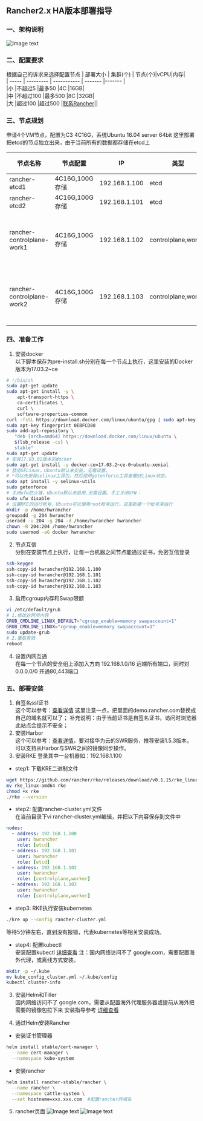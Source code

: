 ## Rancher2.x HA版本部署指导
### 一、架构说明  
![Image text](./images/rancher-ha.jpg)
### 二、配置要求   

根据自己的诉求来选择配置节点
| 部署大小 | 集群(个) | 节点(个)|vCPU|内存|  
| ----- | --------- | ----------- | ------- |------- |  
|小	|不超过5	|最多50	|4C	|16GB|  
|中	|不超过100	|最多500	|8C	|32GB|  
|大	|超过100	|超过500	|[联系Rancher](https://www.cnrancher.com/contact/)||

### 三、节点规划  

申请4个VM节点，配置为C3 4C16G，系统Ubuntu 16.04 server 64bit
这里部署把etcd的节点独立出来，由于当前所有的数据都存储在etcd上

| 节点名称 | 节点配置 | IP | 类型 | 备注 |  
| ----- | ----- | --------- | ----------- | ------- |
| rancher-etcd1 |4C16G,100G存储	|192.168.1.100	|etcd	|	|
| rancher-etcd2 |4C16G,100G存储	|192.168.1.101	|etcd	|	|
| rancher-controlplane-work1 |4C16G,100G存储	|192.168.1.102	|controlplane,worker	| 管理面,数据面	|
| rancher-controlplane-work2 |4C16G,100G存储	|192.168.1.103	|controlplane,worker	| 管理面,数据面	|

### 四、准备工作 
1. 安装docker   
以下脚本保存为pre-install.sh分别在每一个节点上执行，这里安装的Docker版本为17.03.2~ce
```sh
# !/bin/sh
sudo apt-get update
sudo apt-get install -y \
    apt-transport-https \
    ca-certificates \
    curl \
    software-properties-common
curl -fsSL https://download.docker.com/linux/ubuntu/gpg | sudo apt-key add -
sudo apt-key fingerprint 0EBFCD88
sudo add-apt-repository \
   "deb [arch=amd64] https://download.docker.com/linux/ubuntu \
   $(lsb_release -cs) \
   stable"
sudo apt-get update
# 安装17.03.02版本的docker
sudo apt-get install -y docker-ce=17.03.2~ce-0~ubuntu-xenial
# 禁用SELinux，Ubuntu默认未安装，无需设置。
# *可以先安装selinux工具包，然后使用getenforce工具查看SELinux状态。
sudo apt install -y selinux-utils
sudo getenforce
# 关闭ufw防火墙，Ubuntu默认未启用,无需设置。手工关闭UFW：
sudo ufw disable
# 设置RKE的运行帐号，Ubuntu可以使用root帐号运行，这里新建一个帐号来运行
mkdir -p /home/hwrancher
groupadd -g 204 hwrancher
useradd -u 204 -g 204 -d /home/hwrancher hwrancher
chown -R 204:204 /home/hwrancher
sudo usermod -aG docker hwrancher
```
2. 节点互信  
分别在安装节点上执行，让每一台机器之间节点能通过证书，免密互信登录
```sh
ssh-keygen 
ssh-copy-id hwrancher@192.168.1.100
ssh-copy-id hwrancher@192.168.1.101
ssh-copy-id hwrancher@192.168.1.102
ssh-copy-id hwrancher@192.168.1.103
```

3. 启用cgroup内存和Swap限额  

```sh
vi /etc/default/grub
# 1.修改这两项内容
GRUB_CMDLINE_LINUX_DEFAULT="cgroup_enable=memory swapaccount=1"
GRUB_CMDLINE_LINUX="cgroup_enable=memory swapaccount=1"
sudo update-grub
# 2.重启有效
reboot
```

4. 设置内网互通  
在每一个节点的安全组上添加入方向 192.168.1.0/16 远端所有端口，同时对 0.0.0.0/0 开通80,443端口

### 五、部署安装  
1. 自签名ssl证书  
这个可以参考：[查看详情](https://www.cnrancher.com/docs/rancher/v2.x/cn/installation/self-signed-ssl/)  这里注意一点，把里面的demo.rancher.com替换成自己的域名就可以了；
补充说明：由于当前证书是自签名证书，访问时浏览器此站点会提示不安全；
2. 安装Harbor  
这个可以参考：[查看详情](https://www.cnrancher.com/docs/rancher/v2.x/cn/installation/registry/single-node-installation/)，要对接华为云的SWR服务，推荐安装1.5.3版本，可以支持从Harbor与SWR之间的镜像同步操作。
3. 安装RKE
登录其中一台机器如：192.168.1.100  
- step1: 下载KRE二进制文件  
```sh
wget https://github.com/rancher/rke/releases/download/v0.1.15/rke_linux-amd64
mv rke_linux-amd64 rke
chmod +x rke
./rke --version
```
- step2: 配置rancher-cluster.yml文件  
在当前目录下vi rancher-cluster.yml编辑，并把以下内容保存到文件中
```yaml
nodes:
  - address: 192.168.1.100
    user: hwrancher
    role: [etcd]
  - address: 192.168.1.101
    user: hwrancher
    role: [etcd]
  - address: 192.168.1.102
    user: hwrancher
    role: [controlplane,worker]
  - address: 192.168.1.103
    user: hwrancher
    role: [controlplane,worker]
```
- step3: RKE执行安装kubernetes  
```sh
./kre up --config rancher-cluster.yml
```
等待5分钟左右，直到没有报错，代表kubernetes等相关安装成功。
- step4: 配置kubectl  
安装配置kubectl [详细查看](https://www.cnrancher.com/docs/rancher/v2.x/cn/installation/kubectl/) 
注：国内网络访问不了 google.com，需要配置海外代理，或离线方式安装。
```sh
mkdir -p ~/.kube
mv kube_config_cluster.yml ~/.kube/config
kubectl cluster-info 
```
3. 安装Helm和Tiller  
国内网络访问不了 google.com，需要从配置海外代理服务器或提前从海外把需要的镜像包拉下来
安装指导参考 [详细查看](https://www.cnrancher.com/docs/rancher/v2.x/cn/installation/server-installation/ha-install/helm-rancher/helm-install/)

4. 通过Helm安装Rancher  
- 安装证书管理器  
```sh 
helm install stable/cert-manager \
  --name cert-manager \
  --namespace kube-system
``` 
- 安装rancher 
```sh
helm install rancher-stable/rancher \
  --name rancher \
  --namespace cattle-system \
  --set hostname=xxx.xxx.com  #配置rancher的域名
``` 

5. rancher页面
![Image text](./images/rancher-login.jpg)
![Image text](./images/rancher-home.jpg)

